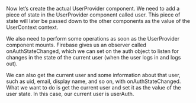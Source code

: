 Now let’s create the actual UserProvider component. We need to add a piece of state in the UserProvider component called user. This piece of state will later be passed down to the other components as the value of the UserContext context.

We also need to perform some operations as soon as the UserProvider component mounts. Firebase gives us an observer called onAuthStateChanged, which we can set on the auth object to listen for changes in the state of the current user (when the user logs in and logs out).

We can also get the current user and some information about that user, such as uid, email, display name, and so on, with onAuthStateChanged. What we want to do is get the current user and set it as the value of the user state. In this case, our current user is userAuth.
